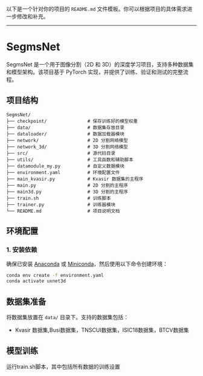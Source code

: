 以下是一个针对你的项目的 `README.md` 文件模板。你可以根据项目的具体需求进一步修改和补充。

---

# SegmsNet

SegmsNet 是一个用于图像分割（2D 和 3D）的深度学习项目，支持多种数据集和模型架构。该项目基于 PyTorch 实现，并提供了训练、验证和测试的完整流程。

## 项目结构

```
SegmsNet/
├── checkpoint/               # 保存训练好的模型权重
├── data/                     # 数据集存放目录
├── dataloader/               # 数据加载器模块
├── network/                  # 2D 分割网络模型
├── network_3d/               # 3D 分割网络模型
├── src/                      # 源代码目录
├── utils/                    # 工具函数和辅助脚本
├── datamodule_my.py          # 自定义数据模块
├── environment.yaml          # 环境配置文件
├── main_kvasir.py            # Kvasir 数据集的主程序
├── main.py                   # 2D 分割的主程序
├── main3d.py                 # 3D 分割的主程序
├── train.sh                  # 训练脚本
├── trainer.py                # 训练器模块
└── README.md                 # 项目说明文档
```

## 环境配置

### 1. 安装依赖
确保已安装 [Anaconda](https://www.anaconda.com/) 或 [Miniconda](https://docs.conda.io/en/latest/miniconda.html)，然后使用以下命令创建环境：

```bash
conda env create -f environment.yaml
conda activate uxnet3d
```

## 数据集准备


将数据集放置在 `data/` 目录下。支持的数据集包括：
- Kvasir 数据集,Busi数据集，TNSCUI数据集，ISIC18数据集，BTCV数据集


## 模型训练
运行train.sh脚本，其中包括所有数据的训练设置